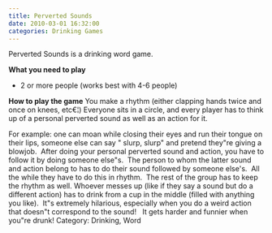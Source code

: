 ```yaml
---
title: Perverted Sounds
date: 2010-03-01 16:32:00
categories: Drinking Games
---
```

Perverted Sounds is a drinking word game.

<strong>What you need to play</strong>
<ul>
	<li>2 or more people (works best with 4-6 people)</li>
</ul>
<strong>How to play the game</strong>
You make a rhythm (either clapping hands twice and once on knees, etc€¦) Everyone sits in a circle, and every player has to think up of a personal perverted sound as well as an action for it.

For example: one can moan while closing their eyes and run their tongue on their lips, someone else can say "
slurp, slurp" and pretend they&quot;re giving a blowjob.  After doing your personal perverted sound and action, you have to follow it by doing someone else&quot;s.  The person to whom the latter sound and action belong to has to do their sound followed by someone else's.  All the while they have to do this in rhythm.  The rest of the group has to keep the rhythm as well.
Whoever messes up (like if they say a sound but do a different action) has to drink from a cup in the middle (filled with anything you like).  It&quot;s extremely hilarious, especially when you do a weird action that doesn&quot;t correspond to the sound!   It gets harder and funnier when you&quot;re drunk!
Category: Drinking, Word

